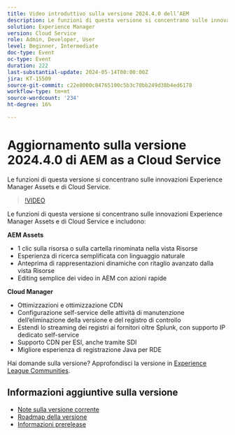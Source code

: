 ```yaml
---
title: Video introduttivo sulla versione 2024.4.0 dell’AEM
description: Le funzioni di questa versione si concentrano sulle innovazioni di Experience Manager Assets e del Cloud Service e includono quanto segue:AEM Assets:1-clic risorsa/cartella rinomina in Assets ViewEsperienza di ricerca semplificata utilizzando il linguaggio naturaleAnteprima rappresentazioni dinamiche, incluso Ritaglio avanzato da Assets View Video di modifica facilmente in AEM con Azioni rapide rapide rapideCloud Manager:Ottimizzazioni CDN e tuningConfigurazione self-service delle attività di eliminazione delle versioni e dei registri di auditEstendi lo streaming dei registri ai fornitori oltre Splunk, con supporto IP dedicato self-serviceSupporto CDN per ESI, anche tramite SDIImered Java logging experience for RDE
solution: Experience Manager
version: Cloud Service
role: Admin, Developer, User
level: Beginner, Intermediate
doc-type: Event
oc-type: Event
duration: 222
last-substantial-update: 2024-05-14T00:00:00Z
jira: KT-15509
source-git-commit: c22e8000c84765100c5b3c70bb249d38b4ed6178
workflow-type: tm+mt
source-wordcount: '234'
ht-degree: 16%

---
```


# Aggiornamento sulla versione 2024.4.0 di AEM as a Cloud Service

Le funzioni di questa versione si concentrano sulle innovazioni Experience Manager Assets e di Cloud Service.

>[!VIDEO](https://video.tv.adobe.com/v/3429111/?learn=on)

Le funzioni di questa versione si concentrano sulle innovazioni Experience Manager Assets e di Cloud Service e includono:

**AEM Assets**
* 1 clic sulla risorsa o sulla cartella rinominata nella vista Risorse
* Esperienza di ricerca semplificata con linguaggio naturale
* Anteprima di rappresentazioni dinamiche con ritaglio avanzato dalla vista Risorse
* Editing semplice dei video in AEM con azioni rapide

**Cloud Manager**
* Ottimizzazioni e ottimizzazione CDN
* Configurazione self-service delle attività di manutenzione dell’eliminazione della versione e del registro di controllo
* Estendi lo streaming dei registri ai fornitori oltre Splunk, con supporto IP dedicato self-service
* Supporto CDN per ESI, anche tramite SDI
* Migliore esperienza di registrazione Java per RDE

Hai domande sulla versione?  Approfondisci la versione in [Experience League Communities](https://adobe.ly/44Ofo8H).

## Informazioni aggiuntive sulla versione

* [Note sulla versione corrente](https://experienceleague.adobe.com/docs/experience-manager-cloud-service/content/release-notes/home.html?lang=it)
* [Roadmap della versione](https://experienceleague.adobe.com/docs/experience-manager-release-information/aem-release-updates/update-releases-roadmap.html?lang=it)
* [Informazioni prerelease](https://experienceleague.adobe.com/docs/experience-manager-cloud-service/content/release-notes/prerelease.html?lang=it)
